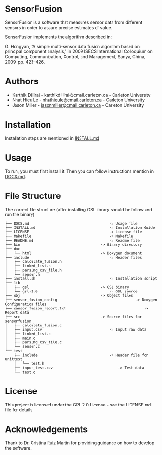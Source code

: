 # SensorFusion

SensorFusion is a software that measures sensor data from different sensors in order to assure precise estimates of value.

SensorFusion implements the algorithm described in:

G. Hongyan, “A simple multi-sensor data fusion algorithm based on principal component analysis,” in 2009 ISECS International Colloquium on Computing, Communication, Control, and Management, Sanya, China, 2009, pp. 423–426.

# Authors

- Karthik Dilliraj - karthikdilliraj@cmail.carleton.ca - Carleton University
- Nhat Hieu Le - nhathieule@cmail.carleton.ca - Carleton University
- Jason Miller - jasonmiller@cmail.carleton.ca - Carleton University

# Installation

Installation steps are mentioned in [INSTALL.md](https://github.com/karthikdilliraj/sensorfusion/blob/dev/INSTALL.md)

# Usage

To run, you must first install it. Then you can follow instructions mention in
[DOCS.md](https://github.com/karthikdilliraj/sensorfusion/blob/master/DOCS.md).

# File Structure

The correct file structure (after installing GSL library should be follow and run the binary)
```
├── DOCS.md 									-> Usage file
├── INSTALL.md 									-> Installation Guide
├── LICENSE 									-> License file
├── Makefile 									-> Makefile
├── README.md 									-> Readme file
├── bin 									-> Binary directory
├── doc
│   └── html 								-> Doxygen document
├── include 									-> Header files
│   ├── calculate_fusion.h 	
│   ├── linked_list.h
│   ├── parsing_csv_file.h
│   └── sensor.h
├── install.sh 									-> Installation script
├── lib
│   ├── gsl 								-> GSL binary
│   └── gsl-2.6 								-> GSL source
├── obj 									-> Object files
├── sensor_fusion_config 									-> Doxygen Configuration files
├── sensor_fusion_report.txt 									-> Report data
├── src 									-> Source files for sensorfusion
│   ├── calculate_fusion.c
│   ├── input.csv 								-> Input raw data
│   ├── linked_list.c
│   ├── main.c
│   ├── parsing_csv_file.c
│   └── sensor.c
└── test 
    ├── include									-> Header file for unittest
    │   └── test.h
    ├── input_test.csv 								-> Test data
    └── test.c
```

# License

This project is licensed under the GPL 2.0 License - see the LICENSE.md file for details

# Acknowledgements

Thank to Dr. Cristina Ruiz Martin for providing guidance on how to develop the software.
